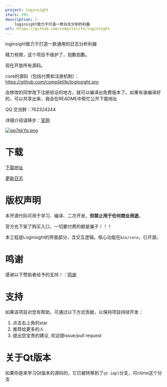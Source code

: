 ```yaml
---
project: loginsight
stars: 292
description: |-
    loginsight致力于打造一款日志分析的利器
url: https://github.com/compilelife/loginsight
---
```


loginsight致力于打造一款通用的日志分析利器

精力有限，这个项目不维护了，抱歉抱歉。

现在开放所有源码。

core的源码（包括付费和注册机制）：https://github.com/compilelife/loginsight.pro

会修改的同学改下注册验证的地方，就可以编译出免费版本了。如果有谁编译好的，可以共享出来，我会在README中帮忙公开下载地址

QQ 交流群：762324244

详细介绍请移步：[官网](https://www.loginsight.top) 

[![pp7ekYq.png](https://s1.ax1x.com/2023/04/07/pp7ekYq.png)](https://imgse.com/i/pp7ekYq)

# 下载

[下载地址](https://www.123pan.com/s/w9c0Vv-s3qxH)

[更新日志](https://www.loginsight.top/manual/changelog.html)

# 版权声明

本开源代码可用于学习、编译、二次开发，**但禁止用于任何商业用途**。

官方也下架了购买入口，一切要付费的都是骗子！！！

本工程是Loginsight的界面部分，含交互逻辑。核心功能在`bin/core`，已开源。

# 鸣谢

感谢以下赞助者给予的支持！：[鸣谢](https://github.com/compilelife/loginsight/wiki)

# 支持

如果该项目对您有帮助，可通过以下方式贡献，以保持项目持续开发：

1. 点击右上角的star
2. 推荐给更多的人
3. 提出您宝贵的建议, 欢迎提issue/pull request

# 关于Qt版本

如果你是来学习Qt版本的源码的，它已被转移到了`qt-impl`分支，可clone这个分支

